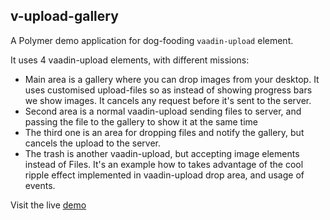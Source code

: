 ## v-upload-gallery

A Polymer demo application for dog-fooding `vaadin-upload` element.

It uses 4 vaadin-upload elements, with different missions:
- Main area is a gallery where you can drop images from your desktop. It uses customised upload-files so as instead of showing progress bars we show images. It cancels any request before it's sent to the server.
- Second area is a normal vaadin-upload sending files to server, and passing the file to the gallery to show it at the same time
- The third one is an area for dropping files and notify the gallery, but cancels the upload to the server.
- The trash is another vaadin-upload, but accepting image elements instead of Files. It's an example how to takes advantage of the cool ripple effect implemented in vaadin-upload drop area, and usage of events.

Visit the live [demo](http://manolo.github.io/v-upload-gallery/)


